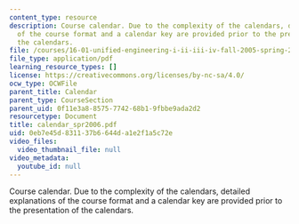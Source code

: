 ```yaml
---
content_type: resource
description: Course calendar. Due to the complexity of the calendars, detailed explanations
  of the course format and a calendar key are provided prior to the presentation of
  the calendars.
file: /courses/16-01-unified-engineering-i-ii-iii-iv-fall-2005-spring-2006/0eb7e45d831137b6644da1e2f1a5c72e_calendar_spr2006.pdf
file_type: application/pdf
learning_resource_types: []
license: https://creativecommons.org/licenses/by-nc-sa/4.0/
ocw_type: OCWFile
parent_title: Calendar
parent_type: CourseSection
parent_uid: 0f11e3a8-8575-7742-68b1-9fbbe9ada2d2
resourcetype: Document
title: calendar_spr2006.pdf
uid: 0eb7e45d-8311-37b6-644d-a1e2f1a5c72e
video_files:
  video_thumbnail_file: null
video_metadata:
  youtube_id: null
---
```

Course calendar. Due to the complexity of the calendars, detailed explanations of the course format and a calendar key are provided prior to the presentation of the calendars.
